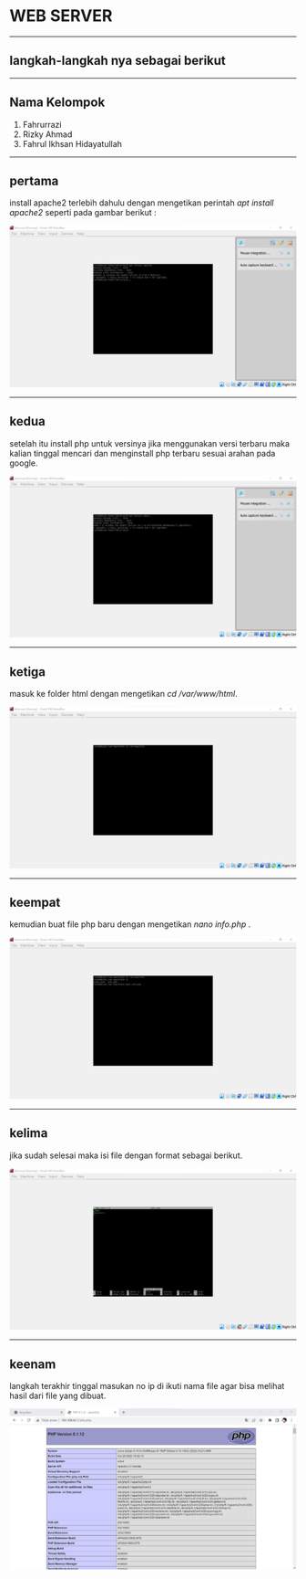 # WEB SERVER
---
## langkah-langkah nya sebagai berikut
---
## Nama Kelompok
1. Fahrurrazi 
2. Rizky Ahmad
3. Fahrul Ikhsan Hidayatullah
---
**pertama**
---
install apache2 terlebih dahulu dengan mengetikan perintah *apt install apache2* seperti pada gambar berikut :

<img src="Gambar/install_apache2_terlebih_dahulu.png">

---
**kedua**
---
setelah itu install php untuk versinya jika menggunakan versi terbaru maka kalian tinggal mencari dan menginstall php terbaru sesuai arahan pada google. 

<img src="Gambar/install_php8.1_terlebih_dahulu.png">

---
**ketiga**
---
masuk ke folder html dengan mengetikan 
*cd /var/www/html*.

<img src="Gambar/masuk_ke_folder_var_www_html.png">

---
**keempat**
---
kemudian buat file php baru dengan mengetikan *nano info.php* .

<img src="Gambar/buat_file_php_baru_dengan_nama_info.php_lalu_Ketikan_nano.png">

---
**kelima**
---
jika sudah selesai maka isi file dengan format sebagai berikut.

<img src="Gambar/isi_dengan_sintaks_berikut.png">

---
**keenam**
---
langkah terakhir tinggal masukan no ip di ikuti nama file agar bisa melihat hasil dari file yang dibuat.

<img src="Gambar/lalu_buka_browser_ketikan_no_ip_dan_info.php.png">
